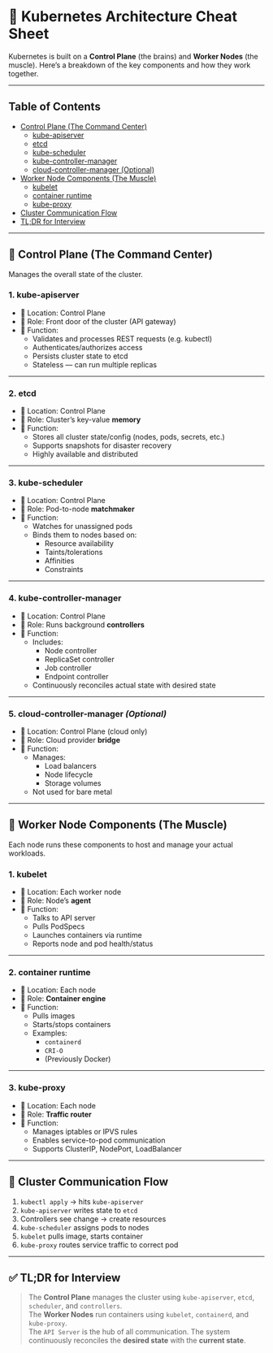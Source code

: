 # 🧠 Kubernetes Architecture Cheat Sheet

Kubernetes is built on a **Control Plane** (the brains) and **Worker Nodes** (the muscle). Here’s a breakdown of the key components and how they work together.

---

## Table of Contents
- [Control Plane (The Command Center)](#control-plane-the-command-center)
  - [kube-apiserver](#1-kube-apiserver)
  - [etcd](#2-etcd)
  - [kube-scheduler](#3-kube-scheduler)
  - [kube-controller-manager](#4-kube-controller-manager)
  - [cloud-controller-manager (Optional)](#5-cloud-controller-manager-optional)
- [Worker Node Components (The Muscle)](#worker-node-components-the-muscle)
  - [kubelet](#1-kubelet)
  - [container runtime](#2-container-runtime)
  - [kube-proxy](#3-kube-proxy)
- [Cluster Communication Flow](#cluster-communication-flow)
- [TL;DR for Interview](#tldr-for-interview)

---

## 🚨 Control Plane (The Command Center)

Manages the overall state of the cluster.

### 1. kube-apiserver
- 📍 Location: Control Plane
- 🧠 Role: Front door of the cluster (API gateway)
- 🧬 Function:
  - Validates and processes REST requests (e.g. kubectl)
  - Authenticates/authorizes access
  - Persists cluster state to etcd
  - Stateless — can run multiple replicas

---

### 2. etcd
- 📍 Location: Control Plane
- 🧠 Role: Cluster’s key-value **memory**
- 🧬 Function:
  - Stores all cluster state/config (nodes, pods, secrets, etc.)
  - Supports snapshots for disaster recovery
  - Highly available and distributed

---

### 3. kube-scheduler
- 📍 Location: Control Plane
- 🧠 Role: Pod-to-node **matchmaker**
- 🧬 Function:
  - Watches for unassigned pods
  - Binds them to nodes based on:
    - Resource availability
    - Taints/tolerations
    - Affinities
    - Constraints

---

### 4. kube-controller-manager
- 📍 Location: Control Plane
- 🧠 Role: Runs background **controllers**
- 🧬 Function:
  - Includes:
    - Node controller
    - ReplicaSet controller
    - Job controller
    - Endpoint controller
  - Continuously reconciles actual state with desired state

---

### 5. cloud-controller-manager *(Optional)*
- 📍 Location: Control Plane (cloud only)
- 🧠 Role: Cloud provider **bridge**
- 🧬 Function:
  - Manages:
    - Load balancers
    - Node lifecycle
    - Storage volumes
  - Not used for bare metal

---

## 💪 Worker Node Components (The Muscle)

Each node runs these components to host and manage your actual workloads.

### 1. kubelet
- 📍 Location: Each worker node
- 🧠 Role: Node’s **agent**
- 🧬 Function:
  - Talks to API server
  - Pulls PodSpecs
  - Launches containers via runtime
  - Reports node and pod health/status

---

### 2. container runtime
- 📍 Location: Each node
- 🧠 Role: **Container engine**
- 🧬 Function:
  - Pulls images
  - Starts/stops containers
  - Examples:
    - `containerd`
    - `CRI-O`
    - (Previously Docker)

---

### 3. kube-proxy
- 📍 Location: Each node
- 🧠 Role: **Traffic router**
- 🧬 Function:
  - Manages iptables or IPVS rules
  - Enables service-to-pod communication
  - Supports ClusterIP, NodePort, LoadBalancer

---

## 🧭 Cluster Communication Flow

1. `kubectl apply` → hits `kube-apiserver`
2. `kube-apiserver` writes state to `etcd`
3. Controllers see change → create resources
4. `kube-scheduler` assigns pods to nodes
5. `kubelet` pulls image, starts container
6. `kube-proxy` routes service traffic to correct pod

---

## ✅ TL;DR for Interview

> The **Control Plane** manages the cluster using `kube-apiserver`, `etcd`, `scheduler`, and `controllers`.  
> The **Worker Nodes** run containers using `kubelet`, `containerd`, and `kube-proxy`.  
> The `API Server` is the hub of all communication. The system continuously reconciles the **desired state** with the **current state**.



